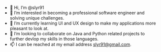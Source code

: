 - 👋 Hi, I’m @slyr91
- 👀 I’m interested in becoming a professional software engineer and solving unique challenges.
- 🌱 I’m currently learning UI and UX design to make my applications more pleasant to look at.
- 💞️ I’m looking to collaborate on Java and Python related projects to further devlop my skills in those languages.
- 📫 I can be reached at my email address slyr91@gmail.com.

<!---
slyr91/slyr91 is a ✨ special ✨ repository because its `README.md` (this file) appears on your GitHub profile.
You can click the Preview link to take a look at your changes.
--->
